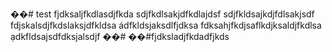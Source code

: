 ��#   t e s t 
fjdksaljfkdlasdjfkda
sdjfkdlsakjdfkdlajdsf
sdjfkldsajkdjfdlsakjsdf
fdjskalsdjfkdslaksjdfkldsa
ádfkldsjaksdlfjdksa
fdksahjfkdjsaflkdjksaldjfkdlsa
ạdkfldsajsdfdksjalsdjf 
��#
��#fjdksladjfkdadfjkds
